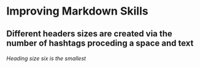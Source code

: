 # Improving Markdown Skills
## Different headers sizes are created via the number of hashtags proceding a space and text
###### Heading size six is the smallest
